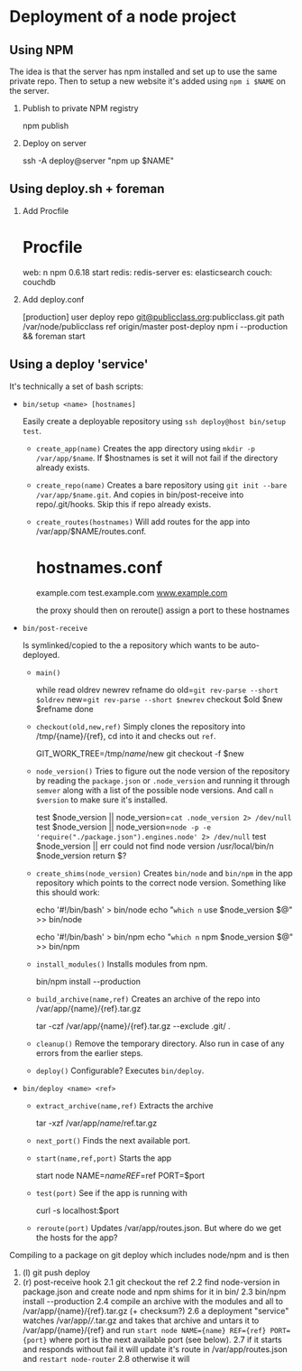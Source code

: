 Deployment of a node project
============================


## Using NPM

The idea is that the server has npm installed and set up to use the same private repo. Then to setup a new website it's added using `npm i $NAME` on the server. 

  1. Publish to private NPM registry

      npm publish

  2. Deploy on server

      ssh -A deploy@server "npm up $NAME"


## Using deploy.sh + foreman

  1. Add Procfile

      # Procfile
      web: n npm 0.6.18 start
      redis: redis-server
      es: elasticsearch
      couch: couchdb

  2. Add deploy.conf

      [production]
      user deploy
      repo git@publicclass.org:publicclass.git
      path /var/node/publicclass
      ref origin/master
      post-deploy npm i --production && foreman start


## Using a deploy 'service'

It's technically a set of bash scripts:

* `bin/setup <name> [hostnames]`

  Easily create a deployable repository using `ssh deploy@host bin/setup test`.

  - `create_app(name)`
    Creates the app directory using `mkdir -p /var/app/$name`. If $hostnames is set it will not fail if the directory already exists.

  - `create_repo(name)`
    Creates a bare repository using `git init --bare /var/app/$name.git`. And copies in bin/post-receive into repo/.git/hooks. Skip this if repo already exists.

  - `create_routes(hostnames)`
    Will add routes for the app into /var/app/$NAME/routes.conf. 

      # hostnames.conf
      example.com
      test.example.com
      www.example.com

    the proxy should then on reroute() assign a port to these hostnames




* `bin/post-receive` 
  
  Is symlinked/copied to the a repository which wants to be auto-deployed.

  - `main()`

      while read oldrev newrev refname
      do
        old=`git rev-parse --short $oldrev`
        new=`git rev-parse --short $newrev`
        checkout $old $new $refname
      done

  - `checkout(old,new,ref)`
    Simply clones the repository into /tmp/{name}/{ref}, cd into it and checks out `ref`. 

      GIT_WORK_TREE=/tmp/$name/$new git checkout -f $new

  - `node_version()`
    Tries to figure out the node version of the repository by reading the `package.json` or `.node_version` and running it through `semver` along with a list of the possible node versions. And call `n $version` to make sure it's installed.

      test $node_version || node_version=`cat .node_version 2> /dev/null`
      test $node_version || node_version=`node -p -e 'require("./package.json").engines.node' 2> /dev/null`
      test $node_version || err could not find node version
      /usr/local/bin/n $node_version
      return $?

  - `create_shims(node_version)`
    Creates `bin/node` and `bin/npm` in the app repository which points to the correct node version. Something like this should work:
      
      echo '#!/bin/bash' > bin/node
      echo "`which n` use $node_version \$@" >> bin/node

      echo '#!/bin/bash' > bin/npm
      echo "`which n` npm $node_version \$@" >> bin/npm

  - `install_modules()`
    Installs modules from npm.

      bin/npm install --production

  - `build_archive(name,ref)`
    Creates an archive of the repo into /var/app/{name}/{ref}.tar.gz

      tar -czf /var/app/{name}/{ref}.tar.gz --exclude .git/ .

  - `cleanup()`
    Remove the temporary directory. Also run in case of any errors from the earlier steps.

  - `deploy()`
    Configurable? Executes `bin/deploy`. 


* `bin/deploy <name> <ref>`
  - `extract_archive(name,ref)`
    Extracts the archive 

      tar -xzf /var/app/$name/$ref.tar.gz

  - `next_port()`
    Finds the next available port.

  - `start(name,ref,port)`
    Starts the app 

      start node NAME=$name REF=$ref PORT=$port

  - `test(port)`
    See if the app is running with 

      curl -s localhost:$port

  - `reroute(port)`
    Updates /var/app/routes.json. But where do we get the hosts for the app?




Compiling to a package on git deploy which includes node/npm and is then 

1. (l) git push deploy
2. (r) post-receive hook
  2.1 git checkout the ref
  2.2 find node-version in package.json and create node and npm shims for it in bin/
  2.3 bin/npm install --production
  2.4 compile an archive with the modules and all to /var/app/{name}/{ref}.tar.gz (+ checksum?)
  2.6 a deployment "service" watches /var/app/*/*.tar.gz and takes that archive and untars it to /var/app/{name}/{ref} 
      and run `start node NAME={name} REF={ref} PORT={port}` where port is the next available port (see below).
  2.7 if it starts and responds without fail it will update it's route in /var/app/routes.json and `restart node-router`
  2.8 otherwise it will 

